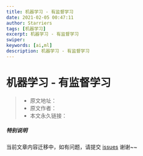 ```yaml
---
title: 机器学习 - 有监督学习
date: 2021-02-05 00:47:11
author: Starriers
tags: [机器学习]
excerpt: 机器学习 - 有监督学习
swiper:
keywords: [ai,ml]
description: 机器学习 - 有监督学习
---
```


# 机器学习 - 有监督学习

> * 原文地址：[]()
> * 原文作者：[]()
> * 本文永久链接：[]()

##### **特别说明**

当前文章内容迁移中，如有问题，请提交 [issues](https://github.com/Starrier/starrier.github.io/issues) 谢谢~~
